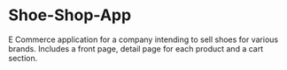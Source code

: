 # Shoe-Shop-App
E Commerce application for a company intending to sell shoes for various brands. Includes a front page, detail page for each product and a cart section.
